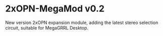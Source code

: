 # 2xOPN-MegaMod v0.2
 New version 2xOPN expansion module, adding the latest stereo selection circuit, suitable for MegaGRRL Desktop.
